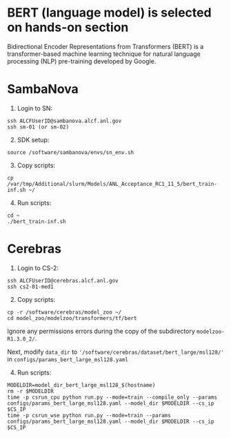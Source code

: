 # BERT (language model) is selected on hands-on section

Bidirectional Encoder Representations from Transformers (BERT) is a transformer-based machine learning technique for natural language processing (NLP) pre-training developed by Google.


# SambaNova

1. Login to SN:  
```
ssh ALCFUserID@sambanova.alcf.anl.gov 
ssh sm-01 (or sm-02)
```

2. SDK setup:  
```
source /software/sambanova/envs/sn_env.sh
```

3. Copy scripts:  
```
cp /var/tmp/Additional/slurm/Models/ANL_Acceptance_RC1_11_5/bert_train-inf.sh ~/
```

4. Run scripts:  
```
cd ~
./bert_train-inf.sh
```


# Cerebras

1. Login to CS-2:  
```
ssh ALCFUserID@cerebras.alcf.anl.gov 
ssh cs2-01-med1
```

2. Copy scripts:  
```
cp -r /software/cerebras/model_zoo ~/  
cd model_zoo/modelzoo/transformers/tf/bert  
```
Ignore any permissions errors during the copy of the subdirectory `modelzoo-R1.3.0_2/`.


Next, modify `data_dir` to `'/software/cerebras/dataset/bert_large/msl128/'` in `configs/params_bert_large_msl128.yaml`

4. Run scripts:  
```
MODELDIR=model_dir_bert_large_msl128_$(hostname)  
rm -r $MODELDIR  
time -p csrun_cpu python run.py --mode=train --compile_only --params configs/params_bert_large_msl128.yaml --model_dir $MODELDIR --cs_ip $CS_IP  
time -p csrun_wse python run.py --mode=train --params configs/params_bert_large_msl128.yaml --model_dir $MODELDIR --cs_ip $CS_IP
```

